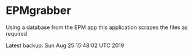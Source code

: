 # EPMgrabber
Using a database from the EPM app this application scrapes the files as required


Latest backup: Sun Aug 25 15:48:02 UTC 2019
